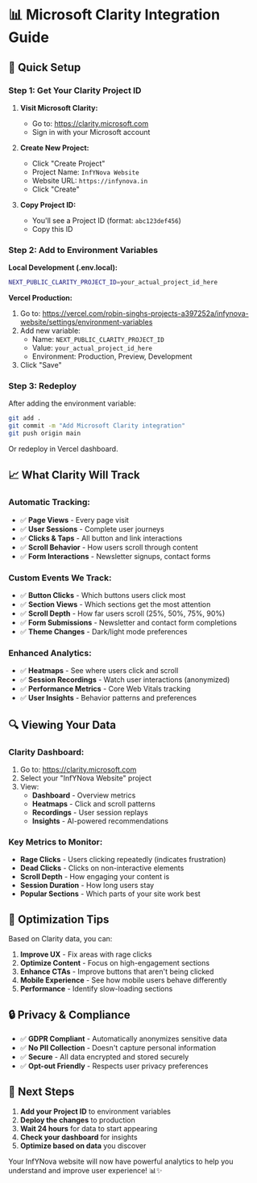 # 📊 Microsoft Clarity Integration Guide

## 🚀 Quick Setup

### Step 1: Get Your Clarity Project ID

1. **Visit Microsoft Clarity:**
   - Go to: https://clarity.microsoft.com
   - Sign in with your Microsoft account

2. **Create New Project:**
   - Click "Create Project"
   - Project Name: `InfYNova Website`
   - Website URL: `https://infynova.in`
   - Click "Create"

3. **Copy Project ID:**
   - You'll see a Project ID (format: `abc123def456`)
   - Copy this ID

### Step 2: Add to Environment Variables

**Local Development (.env.local):**
```bash
NEXT_PUBLIC_CLARITY_PROJECT_ID=your_actual_project_id_here
```

**Vercel Production:**
1. Go to: https://vercel.com/robin-singhs-projects-a397252a/infynova-website/settings/environment-variables
2. Add new variable:
   - Name: `NEXT_PUBLIC_CLARITY_PROJECT_ID`
   - Value: `your_actual_project_id_here`
   - Environment: Production, Preview, Development
3. Click "Save"

### Step 3: Redeploy

After adding the environment variable:
```bash
git add .
git commit -m "Add Microsoft Clarity integration"
git push origin main
```

Or redeploy in Vercel dashboard.

## 📈 What Clarity Will Track

### Automatic Tracking:
- ✅ **Page Views** - Every page visit
- ✅ **User Sessions** - Complete user journeys
- ✅ **Clicks & Taps** - All button and link interactions
- ✅ **Scroll Behavior** - How users scroll through content
- ✅ **Form Interactions** - Newsletter signups, contact forms

### Custom Events We Track:
- ✅ **Button Clicks** - Which buttons users click most
- ✅ **Section Views** - Which sections get the most attention
- ✅ **Scroll Depth** - How far users scroll (25%, 50%, 75%, 90%)
- ✅ **Form Submissions** - Newsletter and contact form completions
- ✅ **Theme Changes** - Dark/light mode preferences

### Enhanced Analytics:
- ✅ **Heatmaps** - See where users click and scroll
- ✅ **Session Recordings** - Watch user interactions (anonymized)
- ✅ **Performance Metrics** - Core Web Vitals tracking
- ✅ **User Insights** - Behavior patterns and preferences

## 🔍 Viewing Your Data

### Clarity Dashboard:
1. Go to: https://clarity.microsoft.com
2. Select your "InfYNova Website" project
3. View:
   - **Dashboard** - Overview metrics
   - **Heatmaps** - Click and scroll patterns
   - **Recordings** - User session replays
   - **Insights** - AI-powered recommendations

### Key Metrics to Monitor:
- **Rage Clicks** - Users clicking repeatedly (indicates frustration)
- **Dead Clicks** - Clicks on non-interactive elements
- **Scroll Depth** - How engaging your content is
- **Session Duration** - How long users stay
- **Popular Sections** - Which parts of your site work best

## 🎯 Optimization Tips

Based on Clarity data, you can:
1. **Improve UX** - Fix areas with rage clicks
2. **Optimize Content** - Focus on high-engagement sections
3. **Enhance CTAs** - Improve buttons that aren't being clicked
4. **Mobile Experience** - See how mobile users behave differently
5. **Performance** - Identify slow-loading sections

## 🔒 Privacy & Compliance

- ✅ **GDPR Compliant** - Automatically anonymizes sensitive data
- ✅ **No PII Collection** - Doesn't capture personal information
- ✅ **Secure** - All data encrypted and stored securely
- ✅ **Opt-out Friendly** - Respects user privacy preferences

## 🚀 Next Steps

1. **Add your Project ID** to environment variables
2. **Deploy the changes** to production
3. **Wait 24 hours** for data to start appearing
4. **Check your dashboard** for insights
5. **Optimize based on data** you discover

Your InfYNova website will now have powerful analytics to help you understand and improve user experience! 📊✨